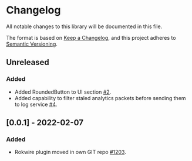 # Changelog
All notable changes to this library will be documented in this file.

The format is based on [Keep a Changelog](https://keepachangelog.com/en/1.0.0/),
and this project adheres to [Semantic Versioning](https://semver.org/spec/v2.0.0.html).

## Unreleased
### Added
- Added RoundedButton to UI section [#2](https://github.com/rokwire/app-flutter-plugin/issues/2).
- Added capability to filter staled analytics packets before sending them to log service [#4](https://github.com/rokwire/app-flutter-plugin/issues/4).

## [0.0.1] - 2022-02-07
### Added
- Rokwire plugin moved in own GIT repo [#1203](https://github.com/rokwire/illinois-app/issues/1203).


